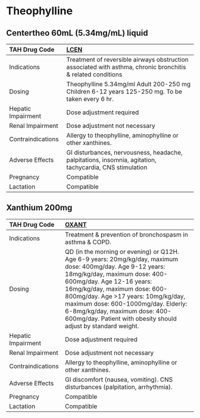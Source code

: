 # Theophylline

## Centertheo 60mL (5.34mg/mL) liquid

| TAH Drug Code      | [**LCEN**](https://www.tahsda.org.tw/drugs/hissearch.php?drug_code=LCEN)                                    |
|:-------------------|:------------------------------------------------------------------------------------------------------------|
| Indications        | Treatment of reversible airways obstruction associated with asthma, chronic bronchitis & related conditions |
| Dosing             | Theophylline 5.34mg/ml Adult 200-250 mg Children 6-12 years 125-250 mg. To be taken every 6 hr.             |
| Hepatic Impairment | Dose adjustment required                                                                                    |
| Renal Impairment   | Dose adjustment not necessary                                                                               |
| Contraindications  | Allergy to theophylline, aminophylline or other xanthines.                                                  |
| Adverse Effects    | GI disturbances, nervousness, headache, palpitations, insomnia, agitation, tachycardia, CNS stimulation     |
| Pregnancy          | Compatible                                                                                                  |
| Lactation          | Compatible                                                                                                  |

## Xanthium 200mg

| TAH Drug Code      | [**OXANT**](https://www.tahsda.org.tw/drugs/hissearch.php?drug_code=OXANT)                                                                                                                                                                                                                                                                                                             |
|:-------------------|:---------------------------------------------------------------------------------------------------------------------------------------------------------------------------------------------------------------------------------------------------------------------------------------------------------------------------------------------------------------------------------------|
| Indications        | Treatment & prevention of bronchospasm in asthma & COPD.                                                                                                                                                                                                                                                                                                                               |
| Dosing             | QD (in the morning or evening) or Q12H. Age 6-9 years: 20mg/kg/day, maximum dose: 400mg/day. Age 9-12 years: 18mg/kg/day, maximum dose: 400-600mg/day. Age 12-16 years: 16mg/kg/day, maximum dose: 600-800mg/day. Age >17 years: 10mg/kg/day, maximum dose: 600-1000mg/day. Elderly: 6-8mg/kg/day, maximum dose: 400-600mg/day. Patient with obesity should adjust by standard weight. |
| Hepatic Impairment | Dose adjustment required                                                                                                                                                                                                                                                                                                                                                               |
| Renal Impairment   | Dose adjustment not necessary                                                                                                                                                                                                                                                                                                                                                          |
| Contraindications  | Allergy to theophylline, aminophylline or other xanthines.                                                                                                                                                                                                                                                                                                                             |
| Adverse Effects    | GI discomfort (nausea, vomiting). CNS disturbances (palpitation, arrhythmia).                                                                                                                                                                                                                                                                                                          |
| Pregnancy          | Compatible                                                                                                                                                                                                                                                                                                                                                                             |
| Lactation          | Compatible                                                                                                                                                                                                                                                                                                                                                                             |

